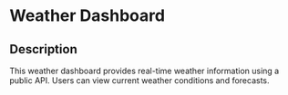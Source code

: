 # Weather Dashboard

## Description
This weather dashboard provides real-time weather information using a public API. Users can view current weather conditions and forecasts.
